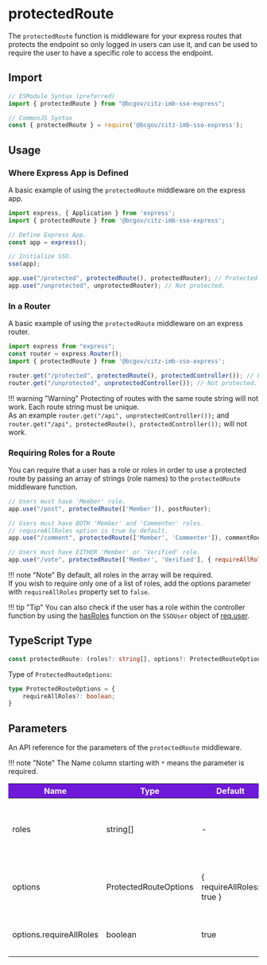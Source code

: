 # protectedRoute

The `protectedRoute` function is middleware for your express routes that protects the endpoint so only logged in users can use it, and can be used to require the user to have a specific role to access the endpoint.

## Import

```JavaScript
// ESModule Syntax (preferred)
import { protectedRoute } from "@bcgov/citz-imb-sso-express";

// CommonJS Syntax
const { protectedRoute } = require('@bcgov/citz-imb-sso-express');
```

## Usage

### Where Express App is Defined

A basic example of using the `protectedRoute` middleware on the express app.

```JavaScript
import express, { Application } from 'express';
import { protectedRoute } from '@bcgov/citz-imb-sso-express';

// Define Express App.
const app = express();

// Initialize SSO.
sso(app);

app.use("/protected", protectedRoute(), protectedRouter); // Protected.
app.use("/unprotected", unprotectedRouter); // Not protected.
```

### In a Router

A basic example of using the `protectedRoute` middleware on an express router.

```JavaScript
import express from "express";
const router = express.Router();
import { protectedRoute } from '@bcgov/citz-imb-sso-express';

router.get("/protected", protectedRoute(), protectedController()); // Protected.
router.get("/unprotected", unprotectedController()); // Not protected.
```

!!! warning "Warning"
    Protecting of routes with the same route string will not work. Each route string must be unique.  
    As an example `router.get("/api", unprotectedController());` and `router.get("/api", protectedRoute(), protectedController());` will not work.


### Requiring Roles for a Route

You can require that a user has a role or roles in order to use a protected route by passing an array of strings (role names) to the `protectedRoute` middleware function.

```Javascript
// Users must have 'Member' role.
app.use("/post", protectedRoute(['Member']), postRouter);

// Users must have BOTH 'Member' and 'Commenter' roles.
// requireAllRoles option is true by default.
app.use("/comment", protectedRoute(['Member', 'Commenter']), commentRouter);

// Users must have EITHER 'Member' or 'Verified' role.
app.use("/vote", protectedRoute(['Member', 'Verified'], { requireAllRoles: false }), voteRouter);
```

!!! note "Note"
    By default, all roles in the array will be required.  
    If you wish to require only one of a list of roles, add the options parameter with `requireAllRoles` property set to `false`.

!!! tip "Tip"
    You can also check if the user has a role within the controller function by using the [hasRoles] function on the `SSOUser` object of [req.user].

## TypeScript Type

<!-- The following code block is auto generated when types in the package change. -->
<!-- TYPE: protectedRoute -->
```TypeScript
const protectedRoute: (roles?: string[], options?: ProtectedRouteOptions) => RequestHandler;
```

Type of `ProtectedRouteOptions`:

<!-- The following code block is auto generated when types in the package change. -->
<!-- TYPE: ProtectedRouteOptions -->
```TypeScript
type ProtectedRouteOptions = {
    requireAllRoles?: boolean;
}
```

## Parameters

An API reference for the parameters of the `protectedRoute` middleware.

!!! note "Note"
    The Name column starting with `*` means the parameter is required.

<table>
  <!-- Table columns -->
  <thead>
    <tr>
      <th style="background: #6f19d9; color: white;">Name</th>
      <th style="background: #6f19d9; color: white;">Type</th>
      <th style="background: #6f19d9; color: white;">Default</th>
      <th style="background: #6f19d9; color: white;">Description</th>
    </tr>
  </thead>

  <!-- Table rows -->
  <tbody>
    <tr>
      <td>roles</td>
      <td>string[]</td>
      <td>-</td>
      <td>Role names to require the user to have before using the endpoint.</td>
    </tr>
    <tr>
      <td>options</td>
      <td>ProtectedRouteOptions</td>
      <td>{ requireAllRoles: true }</td>
      <td>Configurable options for the protected route.</td>
    </tr>
    <tr>
      <td>options.requireAllRoles</td>
      <td>boolean</td>
      <td>true</td>
      <td>If all roles in the `roles` array should be required.</td>
    </tr>
  </tbody>
</table>

<!-- Link References -->
[hasRoles]: ../has-roles
[req.user]: ../req-user
